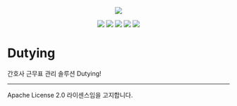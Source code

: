 <p align="center"><img src="https://github.com/gom-3/.github/assets/24623403/cf1c692a-1579-49a2-8d82-341d45f37fd3"></p>
<p align='center'>
  <img src='https://img.shields.io/github/package-json/v/gom-3/dutying-web'>
  <a href="https://github.com/gom-3/dutying-web/issues"><img src='https://img.shields.io/github/issues/gom-3/dutying-web'></a>
  <a href="https://github.com/gom-3/dutying-web/pulls"><img src='https://img.shields.io/github/issues-pr/gom-3/dutying-web'></a>
  <a href="https://github.com/gom-3/dutying-web/graphs/contributors"><img src='https://img.shields.io/github/contributors/gom-3/dutying-web'></a>
  <a href='https://github.com/gom-3/dutying-web/blob/main/LICENSE'><img src='https://img.shields.io/github/license/gom-3/dutying-web'></a>
</p>

# Dutying

간호사 근무표 관리 솔루션 Dutying!

---

Apache License 2.0 라이센스임을 고지합니다.
